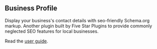 ## <a name="business-profile"></a>Business Profile

Display your business's contact details with seo-friendly Schema.org markup. Another plugin built by Five Star Plugins to provide commonly neglected SEO features for local businesses.

Read the [user guide](/plugins/business-profile).
